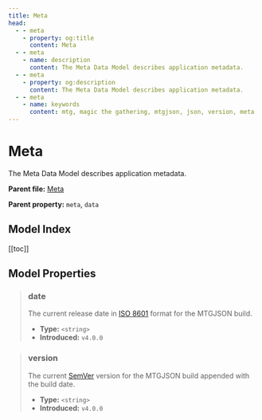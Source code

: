 ```yaml
---
title: Meta
head:
  - - meta
    - property: og:title
      content: Meta
  - - meta
    - name: description
      content: The Meta Data Model describes application metadata.
  - - meta
    - property: og:description
      content: The Meta Data Model describes application metadata.
  - - meta
    - name: keywords
      content: mtg, magic the gathering, mtgjson, json, version, meta
---
```


# Meta

The Meta Data Model describes application metadata.

**Parent file:** [Meta](/downloads/all-files/#meta)  

**Parent property:** `meta`, `data`

## Model Index

<PropertyToggler/>

[[toc]]

## Model Properties

> ### date
>
> The current release date in [ISO 8601](https://www.iso.org/iso-8601-date-and-time-format.html) format for the MTGJSON build.
>
> - **Type:** `<string>`
> - **Introduced:** `v4.0.0`

> ### version
>
> The current [SemVer](https://semver.org) version for the MTGJSON build appended with the build date.
>
> - **Type:** `<string>`
> - **Introduced:** `v4.0.0`
